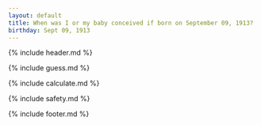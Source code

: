```yaml
---
layout: default
title: When was I or my baby conceived if born on September 09, 1913?
birthday: Sept 09, 1913
---
```


{% include header.md %}

{% include guess.md %}

{% include calculate.md %}

{% include safety.md %}

{% include footer.md %}



